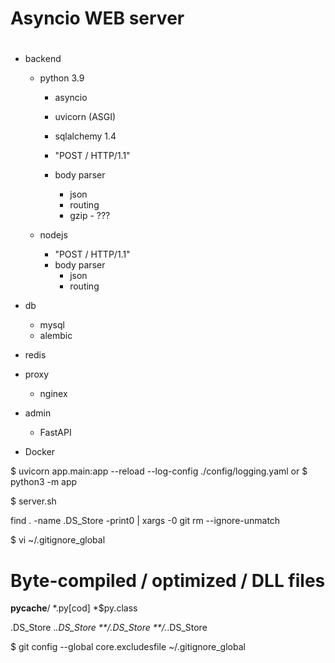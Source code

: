 #
# Asyncio WEB server
#

- backend
  - python 3.9
    - asyncio
    - uvicorn (ASGI)
    - sqlalchemy 1.4

    - "POST / HTTP/1.1"
    - body parser
      - json
      - routing
      - gzip - ???

  - nodejs
    - "POST / HTTP/1.1"
    - body parser
      - json
      - routing

- db
  - mysql
  - alembic

- redis

- proxy
  - nginex

- admin
  - FastAPI
  
- Docker


$ uvicorn app.main:app --reload --log-config ./config/logging.yaml
or
$ python3 -m app

$ server.sh


find . -name .DS_Store -print0 | xargs -0 git rm --ignore-unmatch

$ vi ~/.gitignore_global
# Byte-compiled / optimized / DLL files
__pycache__/
*.py[cod]
*$py.class

.DS_Store
._.DS_Store
**/.DS_Store
**/._.DS_Store

$ git config --global core.excludesfile ~/.gitignore_global
